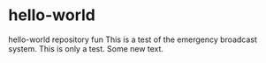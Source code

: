 # hello-world
hello-world repository fun
This is a test of the emergency broadcast system. This is only a test.
Some new text.
